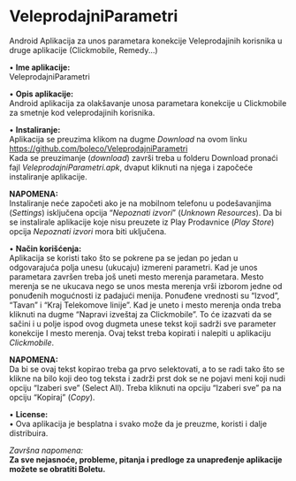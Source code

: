 # VeleprodajniParametri
Android Aplikacija za unos parametara konekcije Veleprodajinih korisnika u druge aplikacije (Clickmobile, Remedy...)

•	**Ime aplikacije:**  
VeleprodajniParametri  
  
•	**Opis aplikacije:**  
Android aplikacija za olakšavanje unosa parametara konekcije u Clickmobile za smetnje kod veleprodajinih korisnika.  
  
•	**Instaliranje:**  
Aplikacija se preuzima klikom na dugme *Download* na ovom linku  
https://github.com/boleco/VeleprodajniParametri  
Kada se preuzimanje (*download*) završi treba u folderu Download pronaći fajl *VeleprodajniParametri.apk*, dvaput kliknuti na njega i započeće instaliranje aplikacije.  
  
**NAPOMENA:**  
Instaliranje neće započeti ako je na mobilnom telefonu u podešavanjima (*Settings*) isključena opcija “*Nepoznati izvori*” (*Unknown Resources*). Da bi se instalirale aplikacije koje nisu preuzete iz Play Prodavnice (*Play Store*) opcija *Nepoznati izvori* mora biti uključena.  
  
•	**Način korišćenja:**  
Aplikacija se koristi tako što se pokrene pa se jedan po jedan u odgovarajuća polja unesu (ukucaju) izmereni parametri. Kad je unos parametara završen treba još uneti mesto merenja parametara. Mesto merenja se ne ukucava nego se unos mesta merenja vrši izborom jedne od ponuđenih mogućnosti iz padajući menija. Ponuđene vrednosti su “Izvod”, “Tavan” i “Kraj Telekomove linije”. Kad je uneto i mesto merenja onda treba kliknuti na dugme “Napravi izveštaj za Clickmobile”. To će izazvati da se sačini i u polje ispod ovog dugmeta unese tekst koji sadrži sve parameter konekcije I mesto merenja. Ovaj tekst treba kopirati i nalepiti u aplikaciju *Clickmobile*.  
  
**NAPOMENA:**  
Da bi se ovaj tekst kopirao treba ga prvo selektovati, a to se radi tako što se klikne na bilo koji deo tog teksta i zadrži prst dok se ne pojavi meni koji nudi opciju “Izaberi sve” (Select All). Treba kliknuti na opciju “Izaberi sve” pa na opciju “Kopiraj” (*Copy*).  
  
•	**License:**  
•	Ova aplikacija je besplatna i svako može da je preuzme, koristi i dalje distribuira.  
   
   
*Završna napomena:*   
**Za sve nejasnoće, probleme, pitanja i predloge za unapređenje aplikacije možete se obratiti Boletu.**
